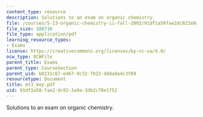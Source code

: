 ```yaml
---
content_type: resource
description: Solutions to an exam on organic chemistry.
file: /courses/5-13-organic-chemistry-ii-fall-2003/91df1a58fae2dc923a9a3db2c78e1f52_mt3_key.pdf
file_size: 188716
file_type: application/pdf
learning_resource_types:
- Exams
license: https://creativecommons.org/licenses/by-nc-sa/4.0/
ocw_type: OCWFile
parent_title: Exams
parent_type: CourseSection
parent_uid: b8231c67-e467-9c32-f822-dddada4c3f69
resourcetype: Document
title: mt3_key.pdf
uid: 91df1a58-fae2-dc92-3a9a-3db2c78e1f52
---
```

Solutions to an exam on organic chemistry.